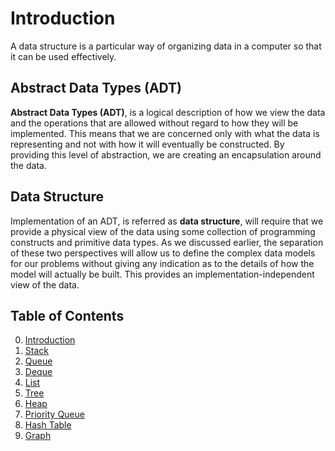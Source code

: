 # Introduction

A data structure is a particular way of organizing data in a computer so that it can be used effectively. 

## Abstract Data Types (ADT)

**Abstract Data Types (ADT)**, is a logical description of how we view the data and the operations that are allowed without regard to how they will be implemented. This means that we are concerned only with what the data is representing and not with how it will eventually be constructed. By providing this level of abstraction, we are creating an encapsulation around the data.

## Data Structure

Implementation of an ADT, is referred as **data structure**, will require that we provide a physical view of the data using some collection of programming constructs and primitive data types. As we discussed earlier, the separation of these two perspectives will allow us to define the complex data models for our problems without giving any indication as to the details of how the model will actually be built. This provides an implementation-independent view of the data.

## Table of Contents

0. [Introduction](./introduction.ipynb)
1. [Stack](stack.ipynb)
2. [Queue](queue.ipynb)
3. [Deque](deque.ipynb)
4. [List](list.ipynb)
5. [Tree](tree.ipynb)
6. [Heap](heap.ipynb)
7. [Priority Queue](priority-queue.ipynb)
8. [Hash Table](hash-table.ipynb)
9. [Graph](graph.ipynb)